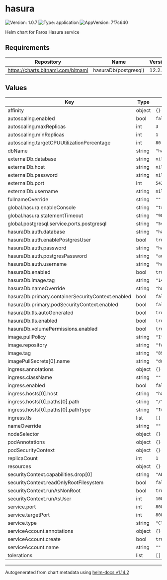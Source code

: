 # hasura

![Version: 1.0.7](https://img.shields.io/badge/Version-1.0.7-informational?style=flat-square) ![Type: application](https://img.shields.io/badge/Type-application-informational?style=flat-square) ![AppVersion: 7f7c640](https://img.shields.io/badge/AppVersion-7f7c640-informational?style=flat-square)

Helm chart for Faros Hasura service

## Requirements

| Repository | Name | Version |
|------------|------|---------|
| https://charts.bitnami.com/bitnami | hasuraDb(postgresql) | 12.2.2 |

## Values

| Key | Type | Default | Description |
|-----|------|---------|-------------|
| affinity | object | `{}` |  |
| autoscaling.enabled | bool | `false` |  |
| autoscaling.maxReplicas | int | `3` |  |
| autoscaling.minReplicas | int | `1` |  |
| autoscaling.targetCPUUtilizationPercentage | int | `80` |  |
| dbName | string | `"hasura-db"` |  |
| externalDb.database | string | `nil` |  |
| externalDb.host | string | `nil` |  |
| externalDb.password | string | `nil` |  |
| externalDb.port | int | `5432` |  |
| externalDb.username | string | `nil` |  |
| fullnameOverride | string | `""` |  |
| global.hasura.enableConsole | string | `"true"` |  |
| global.hasura.statementTimeout | string | `"90000"` |  |
| global.postgresql.service.ports.postgresql | string | `"5432"` |  |
| hasuraDb.auth.database | string | `"hasuradb"` |  |
| hasuraDb.auth.enablePostgresUser | bool | `true` |  |
| hasuraDb.auth.password | string | `"hasura"` |  |
| hasuraDb.auth.postgresPassword | string | `"admin"` |  |
| hasuraDb.auth.username | string | `"hasura"` |  |
| hasuraDb.enabled | bool | `true` |  |
| hasuraDb.image.tag | string | `"14.7.0"` |  |
| hasuraDb.nameOverride | string | `"hasura-db"` |  |
| hasuraDb.primary.containerSecurityContext.enabled | bool | `false` |  |
| hasuraDb.primary.podSecurityContext.enabled | bool | `false` |  |
| hasuraDb.tls.autoGenerated | bool | `true` |  |
| hasuraDb.tls.enabled | bool | `true` |  |
| hasuraDb.volumePermissions.enabled | bool | `true` |  |
| image.pullPolicy | string | `"IfNotPresent"` |  |
| image.repository | string | `"farosai/hasura"` |  |
| image.tag | string | `"893529dfb9ead9d68b9f60e8ceb660cb7bdb444b"` |  |
| imagePullSecrets[0].name | string | `"dockerhub"` |  |
| ingress.annotations | object | `{}` |  |
| ingress.className | string | `""` |  |
| ingress.enabled | bool | `false` |  |
| ingress.hosts[0].host | string | `"hasura.local"` |  |
| ingress.hosts[0].paths[0].path | string | `"/"` |  |
| ingress.hosts[0].paths[0].pathType | string | `"ImplementationSpecific"` |  |
| ingress.tls | list | `[]` |  |
| nameOverride | string | `""` |  |
| nodeSelector | object | `{}` |  |
| podAnnotations | object | `{}` |  |
| podSecurityContext | object | `{}` |  |
| replicaCount | int | `1` |  |
| resources | object | `{}` |  |
| securityContext.capabilities.drop[0] | string | `"ALL"` |  |
| securityContext.readOnlyRootFilesystem | bool | `false` |  |
| securityContext.runAsNonRoot | bool | `true` |  |
| securityContext.runAsUser | int | `1000` |  |
| service.port | int | `8080` |  |
| service.targetPort | int | `8080` |  |
| service.type | string | `"ClusterIP"` |  |
| serviceAccount.annotations | object | `{}` |  |
| serviceAccount.create | bool | `true` |  |
| serviceAccount.name | string | `""` |  |
| tolerations | list | `[]` |  |

----------------------------------------------
Autogenerated from chart metadata using [helm-docs v1.14.2](https://github.com/norwoodj/helm-docs/releases/v1.14.2)
